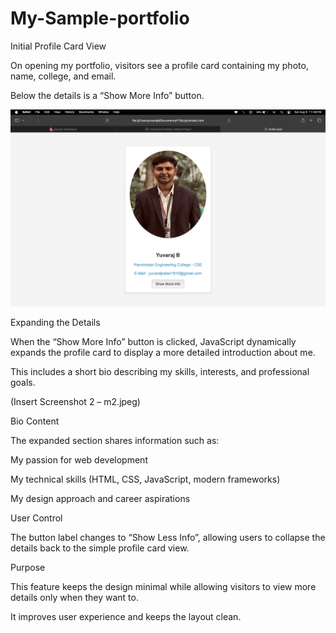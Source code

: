 # My-Sample-portfolio



Initial Profile Card View

On opening my portfolio, visitors see a profile card containing my photo, name, college, and email.

Below the details is a “Show More Info” button.

![image alt](https://github.com/ImYuvi18/My-Sample-portfolio/blob/main/m1.jpeg)

Expanding the Details

When the “Show More Info” button is clicked, JavaScript dynamically expands the profile card to display a more detailed introduction about me.

This includes a short bio describing my skills, interests, and professional goals.

(Insert Screenshot 2 – m2.jpeg)

Bio Content

The expanded section shares information such as:

My passion for web development

My technical skills (HTML, CSS, JavaScript, modern frameworks)

My design approach and career aspirations

User Control

The button label changes to “Show Less Info”, allowing users to collapse the details back to the simple profile card view.

Purpose

This feature keeps the design minimal while allowing visitors to view more details only when they want to.

It improves user experience and keeps the layout clean.

